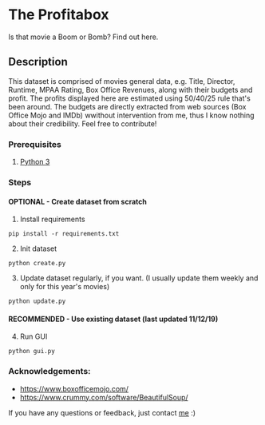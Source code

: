 # The Profitabox
Is that movie a Boom or Bomb? Find out here.

## Description
This dataset is comprised of movies general data, e.g. Title, Director, Runtime, MPAA Rating, Box Office Revenues, along with their budgets and profit. The profits displayed here are estimated using 50/40/25 rule that's been around. The budgets are directly extracted from web sources (Box Office Mojo and IMDb) wwithout intervention from me, thus I know nothing about their credibility. Feel free to contribute!

### Prerequisites
1. [Python 3](https://https://www.python.org/downloads/)

### Steps
#### OPTIONAL - Create dataset from scratch
1. Install requirements
```
pip install -r requirements.txt
```
2. Init dataset
```
python create.py
```
3. Update dataset regularly, if you want. (I usually update them weekly and only for this year's movies)
```
python update.py
```
#### RECOMMENDED - Use existing dataset (last updated 11/12/19)
4. Run GUI
```
python gui.py
```

### Acknowledgements:
- https://www.boxofficemojo.com/
- https://www.crummy.com/software/BeautifulSoup/

If you have any questions or feedback, just contact [me](mailto:adityo.anggraito@gmail.com) :)
